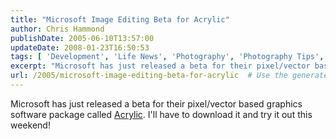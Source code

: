 ```yaml
---
title: "Microsoft Image Editing Beta for Acrylic"
author: Chris Hammond
publishDate: 2005-06-10T13:57:00
updateDate: 2008-01-23T16:50:53
tags: [ 'Development', 'Life News', 'Photography', 'Photography Tips', 'Pictures', 'SEO', 'Site News', 'Technology' ]
excerpt: "Microsoft has just released a beta for their pixel/vector based graphics software package called Acrylic. I'll have to download it and try it out this..."
url: /2005/microsoft-image-editing-beta-for-acrylic  # Use the generated URL with year
---
```

Microsoft has just released a beta for their pixel/vector based graphics software package called <A href="https://www.microsoft.com/products/expression/">Acrylic</A>. I'll have to download it and try it out this weekend!
